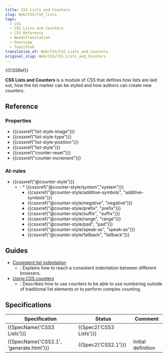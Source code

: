 ```yaml
---
title: CSS Lists and Counters
slug: Web/CSS/CSS_lists
tags:
  - CSS
  - CSS Lists and Counters
  - CSS Reference
  - NeedsTranslation
  - Overview
  - TopicStub
translation_of: Web/CSS/CSS_Lists_and_Counters
original_slug: Web/CSS/CSS_Lists_and_Counters
---
```


{{CSSRef}}

**CSS Lists and Counters** is a module of CSS that defines how lists are laid out, how the list marker can be styled and how authors can create new counters.

## Reference

### Properties

- {{cssxref("list-style-image")}}
- {{cssxref("list-style-type")}}
- {{cssxref("list-style-position")}}
- {{cssxref("list-style")}}
- {{cssxref("counter-reset")}}
- {{cssxref("counter-increment")}}

### At-rules

- {{cssxref("@counter-style")}}
  - : \* {{cssxref("@counter-style/system","system")}}
    - {{cssxref("@counter-style/additive-symbols", "additive-symbols")}}
    - {{cssxref("@counter-style/negative", "negative")}}
    - {{cssxref("@counter-style/prefix", "prefix")}}
    - {{cssxref("@counter-style/suffix", "suffix")}}
    - {{cssxref("@counter-style/range", "range")}}
    - {{cssxref("@counter-style/pad", "pad")}}
    - {{cssxref("@counter-style/speak-as", "speak-as")}}
    - {{cssxref("@counter-style/fallback", "fallback")}}

## Guides

- [Consistent list indentation](/ru/docs/Web/CSS/CSS_Lists_and_Counters/Consistent_list_indentation)
  - : Explains how to reach a consistent indentation between different browsers.
- [Using CSS counters](/ru/docs/Web/CSS/CSS_Lists_and_Counters/Using_CSS_counters)
  - : Describes how to use counters to be able to use numbering outside of traditional list elements or to perform complex counting.

## Specifications

| Specification                           | Status                  | Comment            |
| --------------------------------------- | ----------------------- | ------------------ |
| {{SpecName('CSS3 Lists')}}              | {{Spec2('CSS3 Lists')}} |                    |
| {{SpecName('CSS2.1', 'generate.html')}} | {{Spec2('CSS2.1')}}     | Initial definition |
